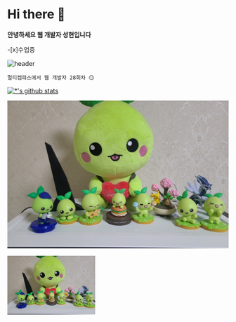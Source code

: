 # Hi there 👋

**안녕하세요 웹 개발자 성현입니다** 

-[x]수업중


![header](https://capsule-render.vercel.app/api?type=egg&color=auto&height=200&section=header&text=깃허브%20특강&fontSize=90)

```
멀티켐퍄스에서 웹 개발자 28회차 😏 
```
[![*'s github stats](https://github-readme-stats.vercel.app/api?username=DangtangEee)](https://github.com/DangtangEee)

<img src='images/KakaoTalk_20230819_211836811.jpg'> </img>

<img src='images/KakaoTalk_20230819_211836811.jpg' width=200 heigh=200> </img>
